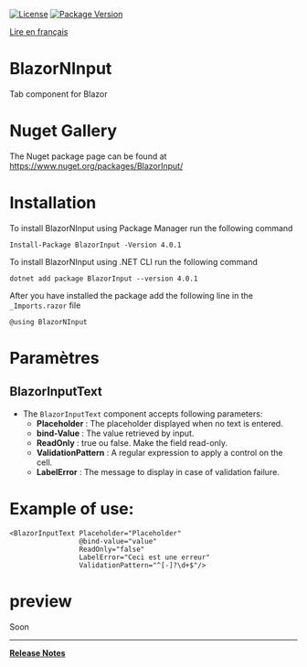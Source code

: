 [![License](https://img.shields.io/github/license/BlazorExtensions/Storage.svg?longCache=true&style=flat-square)](LICENSE)
[![Package Version](https://img.shields.io/badge/nuget-v4.0.1-blue.svg?longCache=true&style=flat-square)](https://www.nuget.org/packages/BlazorInput/)

[Lire en français](BlazorInput.md)

# BlazorNInput

Tab component for Blazor

# Nuget Gallery
The Nuget package page can be found at https://www.nuget.org/packages/BlazorInput/

# Installation

To install BlazorNInput using Package Manager run the following command 
```
Install-Package BlazorInput -Version 4.0.1
```
To install BlazorNInput using .NET CLI run the following command
```
dotnet add package BlazorInput --version 4.0.1
```

After you have installed the package add the following line in the ```_Imports.razor``` file
```
@using BlazorNInput
```

# Paramètres  
## BlazorInputText

- The ```BlazorInputText``` component accepts following parameters:
    -	**Placeholder** : The placeholder displayed when no text is entered.
    - **bind-Value** : The value retrieved by input.
    - **ReadOnly** : true ou false. Make the field read-only.
    - **ValidationPattern** : A regular expression to apply a control on the cell.
    - **LabelError** : The message to display in case of validation failure.


# Example of use:

```
<BlazorInputText Placeholder="Placeholder"
                 @bind-value="value"
                 ReadOnly="false"
                 LabelError="Ceci est une erreur"
                 ValidationPattern="^[-]?\d+$"/>
```

# preview
Soon
___
**[Release Notes](BlazorNInput_RELEASE_NOTE.md)** 

